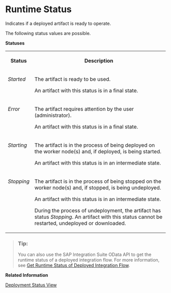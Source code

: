 <!-- loioc14a7b18544f4495ab32e41630074726 -->

# Runtime Status

Indicates if a deployed artifact is ready to operate.

The following status values are possible.

**Statuses**


<table>
<tr>
<th valign="top">

Status



</th>
<th valign="top">

Description



</th>
</tr>
<tr>
<td valign="top">

*Started* 



</td>
<td valign="top">

The artifact is ready to be used.

An artifact with this status is in a final state.



</td>
</tr>
<tr>
<td valign="top">

*Error* 



</td>
<td valign="top">

The artifact requires attention by the user \(administrator\).

An artifact with this status is in a final state.



</td>
</tr>
<tr>
<td valign="top">

*Starting* 



</td>
<td valign="top">

The artifact is in the process of being deployed on the worker node\(s\) and, if deployed, is being started.

An artifact with this status is in an intermediate state.



</td>
</tr>
<tr>
<td valign="top">

*Stopping* 



</td>
<td valign="top">

The artifact is in the process of being stopped on the worker node\(s\) and, if stopped, is being undeployed.

An artifact with this status is in an intermediate state.

During the process of undeployment, the artifact has status *Stopping*. An artifact with this status cannot be restarted, undeployed or downloaded.



</td>
</tr>
</table>

> ### Tip:  
> You can also use the SAP Integration Suite OData API to get the runtime status of a deployed integration flow. For more information, see [Get Runtime Status of Deployed Integration Flow](get-runtime-status-of-deployed-integration-flow-49c7336.md).

**Related Information**  


[Deployment Status View](deployment-status-view-40add87.md "Use this view to see the deployment information of the integration flows and easily navigate to the Monitor view to see the runtime status.")

